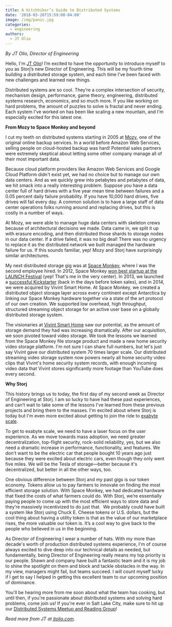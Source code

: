 ```yaml
---
title: A Hitchhiker’s Guide to Distributed Systems
date: '2018-03-26T15:59:00-04:00'
image: /img/panic.jpg
categories:
  - engineering
authors:
  - JT Olio
---
```

_By JT Olio, Director of Engineering_

Hello, I'm [JT Olio](https://www.jtolio.com/)! I’m excited to have the opportunity to introduce myself to you as Storj’s new Director of Engineering. This will be my fourth time building a distributed storage system, and each time I’ve been faced with new challenges and learned new things.

Distributed systems are so cool. They’re a complex intersection of security, mechanism design, performance, game theory, engineering, distributed systems research, economics, and so much more. If you like working on hard problems, the amount of puzzles to solve is fractal and never ending. Each system I've worked on has been like scaling a new mountain, and I'm especially excited for this latest one.

**From Mozy to Space Monkey and beyond**

I cut my teeth on distributed systems starting in 2005 at [Mozy](https://www.mozy.com/), one of the original online backup services. In a world before Amazon Web Services, selling people on cloud-hosted backup was hard! Potential sales partners were extremely skeptical about letting some other company manage all of their most important data.

Because cloud platform providers like Amazon Web Services and Google Cloud Platform didn't exist yet, we had no choice but to manage our own data centers. And as we quickly grew into petabytes and petabytes of data, we hit smack into a really interesting problem. Suppose you have a data center full of hard drives with a five year mean time between failures and a 0.05 percent daily failure probability. If you have 10,000 hard drives, five drives will fail every day. A common solution is to have a large staff of data center operations folks running around and replacing drives, but this is costly in a number of ways.

At Mozy, we were able to manage huge data centers with skeleton crews because of architectural decisions we made. Data came in, we split it up with erasure encoding, and then distributed those shards to storage nodes in our data center. If a drive failed, it was no big deal! There was no urgency to replace it as the distributed network we built managed the hardware failure for us. If this sounds familiar, yep! Mozy and Storj have surprisingly similar architectures.

My next distributed storage gig was at [Space Monkey](https://www.spacemonkey.com/), where I was the second employee hired. In 2012, Space Monkey [won best startup at the LAUNCH Festival](http://www.launch.co/blog/launch-festival-2012-winners.html) (yep! That's me in the very center). In 2013, we launched a [successful Kickstarter](https://www.kickstarter.com/projects/clintgc/space-monkey-taking-the-cloud-out-of-the-datacente) (back in the days before token sales), and in 2014, we were acquired by Vivint Smart Home. At Space Monkey, we created a distributed object storage layer across every continent except Antarctica by linking our Space Monkey hardware together via a state of the art protocol of our own creation. We supported low overhead, high throughput, structured streaming object storage for an active user base on a globally distributed storage system.

The visionaries at [Vivint Smart Home](https://www.vivint.com/) saw our potential, as the amount of storage demand they had was increasing dramatically. After our acquisition, we soon pivoted toward video storage. We took the lessons we learned from the Space Monkey file storage product and made a new home security video storage platform. I'm not sure I can share full numbers, but let's just say Vivint gave our distributed system 70 times larger scale. Our distributed streaming video storage system now powers nearly all home security video clips that Vivint's home security system records, with enough incoming video data that Vivint stores significantly more footage than YouTube does every second.

**Why Storj**

This history brings us to today, the first day of my second week as Director of Engineering at Storj. I am so lucky to have had these past experiences, and can’t wait to take some of the lessons I've learned from these previous projects and bring them to the masses. I'm excited about where Storj is today but I'm even more excited about getting to join the ride to [exabyte scale](https://storj.io/blog/2018/01/getting-from-petabytes-to-exabytes-the-road-ahead/).

To get to exabyte scale, we need to have a laser focus on the user experience. As we move towards mass adoption, we need greater decentralization, top-flight security, rock-solid reliability, yes, but we also need a dramatic increase in performance, functionality, and features. We don't want to be the electric car that people bought 10 years ago just because they were excited about electric cars, even though they only went five miles. We will be the Tesla of storage—better because it's decentralized, but better in all the other ways, too.

One obvious difference between Storj and my past gigs is our token economy. Tokens allow us to pay farmers to innovate on finding the most efficient storage solution. With Space Monkey, we had dedicated hardware that fixed the costs of what farmers could do. With Storj, we’re essentially paying people to come up with the most efficient ways to store data and they’re massively incentivized to do just that.  We probably could have built a system like Storj using Chuck E. Cheese tokens or U.S. dollars, but the cool thing about having a utility token is that as the value of our marketplace rises, the more valuable our token is. It’s a cool way to give back to the people who believed in us in the beginning.

As Director of Engineering I wear a number of hats. With my more than decade's worth of production distributed systems experience, I'm of course always excited to dive deep into our technical details as needed, but fundamentally, being Director of Engineering really means my top priority is our people. Shawn and company have built a fantastic team and it is my job to shine the spotlight on them and block and tackle obstacles in the way. In my view, managers might fail, but teams succeed. I will count myself lucky if I get to say I helped in getting this excellent team to our upcoming position of dominance.

You'll be hearing more from me soon about what the team has cooking, but until then, if you're passionate about distributed systems and solving hard problems, come join us! If you're ever in Salt Lake City, make sure to hit up our [Distributed Systems Meetup and Reading Group](https://www.meetup.com/Utah-Distributed-Systems-Meetup-and-Reading-Group/)!  
  
_Read more from JT at [jtolio.com](https://www.jtolio.com/)._
